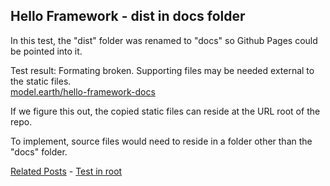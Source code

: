 ## Hello Framework - dist in docs folder

In this test, the "dist" folder was renamed to "docs" so Github Pages could be pointed into it.

Test result: Formating broken. Supporting files may be needed external to the static files.  
[model.earth/hello-framework-docs](https://model.earth/hello-framework-docs)

If we figure this out, the copied static files can reside at the URL root of the repo.

To implement, source files would need to reside in a folder other than the "docs" folder.

[Related Posts](https://github.com/observablehq/framework/discussions/1030) - [Test in root](https://github.com/ModelEarth/hello-framework-root/blob/main/README.md)

